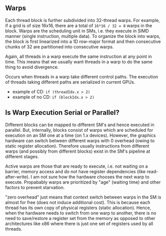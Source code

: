 ## Warps

Each thread block is further subdivided into 32-thread warps. For example, if a grid is of size 16x16, there are a total of `16*16 / 32 = 8` warps in the block. Warps are the scheduling unit in SMs, i.e. they execute in SIMD manner (single instruction, multiple data). To organize the block into warps, the block is first linearized into a 1D row-major format and then consecutive chunks of 32 are partitioned into consecutive warps.

Again, all threads in a warp execute the same instruction at any point in time. This means that we usually want threads in a warp to do the same thing to avoid divergence.

Occurs when threads in a warp take different control paths. The execution of threads taking different paths are serialized in current GPUs.

* example of CD: `if (threadIdx.x > 2)`
* example of no CD: `if (blockIdx.x > 2)`

## Is Warp Execution Serial or Parallel?

Different blocks can be mapped to different SM's and hence executed in parallel. But, internally, blocks consist of warps which are scheduled for execution on an SM one at a time (on 1.x devices). However, the graphics hardware can switch between different warps with 0 overhead (owing to static register allocation). Therefore usually instructions from different warps (and possibly from different blocks) exist in the SM's pipeline at different stages.

Active warps are those that are ready to execute, i.e. not waiting on a barrier, memory access and do not have register dependencies (like read-after-write). I am not sure how the hardware chooses the next warp to execute. Propabably warps are prioritized by "age" (waiting time) and other factors to prevent starvation.

"zero overhead" just means that context switch between warps in the SM is almost for free (does not induce additional cost). This is because each thread has its own copy of physical registers (static allocation). Hence, when the hardware needs to switch from one warp to another, there is no need to save/restore a register set from the memory as opposed to other architectures like x86 where there is just one set of registers used by all threads.
